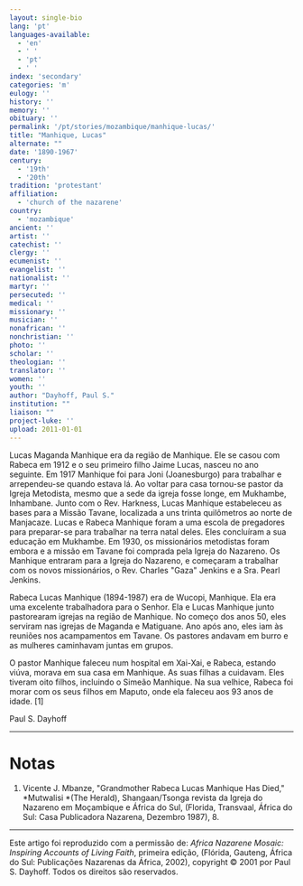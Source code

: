 ```yaml
---
layout: single-bio
lang: 'pt'
languages-available:
  - 'en'
  - ' '
  - 'pt'
  - ' '
index: 'secondary'
categories: 'm'
eulogy: ''
history: ''
memory: ''
obituary: ''
permalink: '/pt/stories/mozambique/manhique-lucas/'
title: "Manhique, Lucas"
alternate: ""
date: '1890-1967'
century:
  - '19th'
  - '20th'
tradition: 'protestant'
affiliation:
  - 'church of the nazarene'
country:
  - 'mozambique'
ancient: ''
artist: ''
catechist: ''
clergy: ''
ecumenist: ''
evangelist: ''
nationalist: ''
martyr: ''
persecuted: ''
medical: ''
missionary: ''
musician: ''
nonafrican: ''
nonchristian: ''
photo: ''
scholar: ''
theologian: ''
translator: ''
women: ''
youth: ''
author: "Dayhoff, Paul S."
institution: ""
liaison: ""
project-luke: ''
upload: 2011-01-01
---
```




Lucas Maganda Manhique era da região de Manhique. Ele se casou com Rabeca em 1912 e o seu primeiro filho Jaime Lucas, nasceu no ano seguinte. Em 1917 Manhique foi para Joni (Joanesburgo) para trabalhar e arrependeu-se quando estava lá. Ao voltar para casa tornou-se pastor da Igreja Metodista, mesmo que a sede da igreja fosse longe, em Mukhambe, Inhambane. Junto com o Rev. Harkness, Lucas Manhique estabeleceu as bases para a Missão Tavane, localizada a uns trinta quilômetros ao norte de Manjacaze. Lucas e Rabeca Manhique foram a uma escola de pregadores para preparar-se para trabalhar na terra natal deles. Eles concluíram a sua educação em Mukhambe. Em 1930, os missionários metodistas foram embora e a missão em Tavane foi comprada pela Igreja do Nazareno. Os Manhique entraram para a Igreja do Nazareno, e começaram a trabalhar com os novos missionários, o Rev. Charles "Gaza" Jenkins e a Sra. Pearl Jenkins.

Rabeca Lucas Manhique (1894-1987) era de Wucopi, Manhique. Ela era uma excelente trabalhadora para o Senhor. Ela e Lucas Manhique junto pastorearam igrejas na região de Manhique. No começo dos anos 50, eles serviram nas igrejas de Maganda e Matiguane. Ano após ano, eles iam às reuniões nos acampamentos em Tavane. Os pastores andavam em burro e as mulheres caminhavam juntas em grupos.

O pastor Manhique faleceu num hospital em Xai-Xai, e Rabeca, estando viúva, morava em sua casa em Manhique. As suas filhas a cuidavam. Eles tiveram oito filhos, incluindo o Simeão Manhique. Na sua velhice, Rabeca  foi morar com os  seus filhos em Maputo, onde ela faleceu aos 93 anos de idade. [1]

Paul S. Dayhoff

---

# Notas

1. Vicente J. Mbanze, "Grandmother Rabeca Lucas Manhique Has Died," *Mutwalisi *(The Herald), Shangaan/Tsonga revista da Igreja do Nazareno em Moçambique e África do Sul, (Florida, Transvaal, África do Sul: Casa Publicadora Nazarena, Dezembro 1987), 8.

---

Este artigo foi reproduzido com a permissão de: *Africa Nazarene Mosaic: Inspiring Accounts of Living Faith*, primeira edição, (Flórida, Gauteng, África do Sul: Publicações Nazarenas da África, 2002), copyright © 2001 por Paul S. Dayhoff. Todos os direitos são reservados.